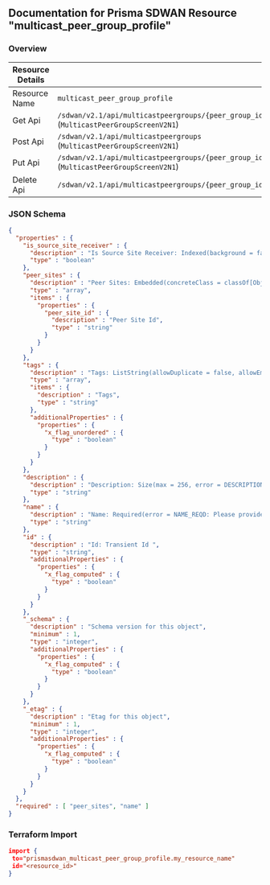 ## Documentation for Prisma SDWAN Resource "multicast_peer_group_profile"

### Overview

| Resource Details | |
| ------------- | ------------- |
| Resource Name | `multicast_peer_group_profile` |
| Get Api  | `/sdwan/v2.1/api/multicastpeergroups/{peer_group_id}` (`MulticastPeerGroupScreenV2N1`) |
| Post Api  | `/sdwan/v2.1/api/multicastpeergroups` (`MulticastPeerGroupScreenV2N1`) |
| Put Api  | `/sdwan/v2.1/api/multicastpeergroups/{peer_group_id}` (`MulticastPeerGroupScreenV2N1`) |
| Delete Api  | `/sdwan/v2.1/api/multicastpeergroups/{peer_group_id}` |


### JSON Schema

```json
{
  "properties" : {
    "is_source_site_receiver" : {
      "description" : "Is Source Site Receiver: Indexed(background = false, dropDups = false, expireAfterSeconds = -1, name = , options = IndexOptions(background = false, collation = Collation(alternate = NON_IGNORABLE, backwards = false, caseFirst = OFF, caseLevel = false, locale = , maxVariable = PUNCT, normalization = false, numericOrdering = false, strength = TERTIARY), disableValidation = false, dropDups = false, expireAfterSeconds = -1, language = , languageOverride = , name = , partialFilter = , sparse = false, unique = false), sparse = false, unique = false, value = ASC) ",
      "type" : "boolean"
    },
    "peer_sites" : {
      "description" : "Peer Sites: Embedded(concreteClass = classOf[Object], value = .) Valid ListObject(allowDuplicate = true, allowEmpty = false, allowNull = false, listMaxSize = 0, message = MULTICAST_INVALID_PEER_SITE, required = false) ",
      "type" : "array",
      "items" : {
        "properties" : {
          "peer_site_id" : {
            "description" : "Peer Site Id",
            "type" : "string"
          }
        }
      }
    },
    "tags" : {
      "description" : "Tags: ListString(allowDuplicate = false, allowEmpty = true, allowNull = true, length = 128, listMaxSize = 10, error = INVALID_TAG: Maximum 10 Unique tags of length 1024 each are allowed, noTrim = false, regex = [^,\\\\s]+, required = false) ",
      "type" : "array",
      "items" : {
        "description" : "Tags",
        "type" : "string"
      },
      "additionalProperties" : {
        "properties" : {
          "x_flag_unordered" : {
            "type" : "boolean"
          }
        }
      }
    },
    "description" : {
      "description" : "Description: Size(max = 256, error = DESCRIPTION_EXCEEDS_LIMIT: Description length exceeds limit, min = 0) ",
      "type" : "string"
    },
    "name" : {
      "description" : "Name: Required(error = NAME_REQD: Please provide resource name.) Size(max = 128, error = NAME_EXCEEDS_LIMIT: Name of the resource exceeds limit., min = 0) ",
      "type" : "string"
    },
    "id" : {
      "description" : "Id: Transient Id ",
      "type" : "string",
      "additionalProperties" : {
        "properties" : {
          "x_flag_computed" : {
            "type" : "boolean"
          }
        }
      }
    },
    "_schema" : {
      "description" : "Schema version for this object",
      "minimum" : 1,
      "type" : "integer",
      "additionalProperties" : {
        "properties" : {
          "x_flag_computed" : {
            "type" : "boolean"
          }
        }
      }
    },
    "_etag" : {
      "description" : "Etag for this object",
      "minimum" : 1,
      "type" : "integer",
      "additionalProperties" : {
        "properties" : {
          "x_flag_computed" : {
            "type" : "boolean"
          }
        }
      }
    }
  },
  "required" : [ "peer_sites", "name" ]
}
```

### Terraform Import
```json
import {
 to="prismasdwan_multicast_peer_group_profile.my_resource_name"
 id="<resource_id>"
}
```

